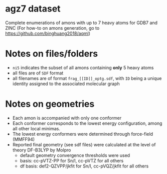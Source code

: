 # agz7 dataset
Complete enumerations of amons with up to 7 heavy atoms for GDB7 and ZINC
(For how-to on amons generation, go to https://github.com/binghuang2018/aqml)

# Notes on files/folders 
- `ni5` indicates the subset of all amons containing **__only__** 5 heavy atoms
- all files are of `SDF` format
- all filenames are of format `frag_[[ID]]_optg.sdf`, with `ID` being a unique identity assigned to the associated molecular graph


# Notes on geometries
- Each amon is accompanied with only one conformer
- Each conformer corresponds to the lowest energy configuration, among all other local minimas.
- The lowest energy conformers were determined through force-field (MMFF94)
- Reported final geometry (see sdf files) were calculated at the level of theory DF-B3LYP by Molpro
  - default geometry convergence thresholds were used
  - basis: cc-pVTZ-PP for Sn/I, cc-pVTZ for all others
  - df basis: def2-QZVPP/jkfit for Sn/I, cc-pVQZ/jkfit for all others
  
